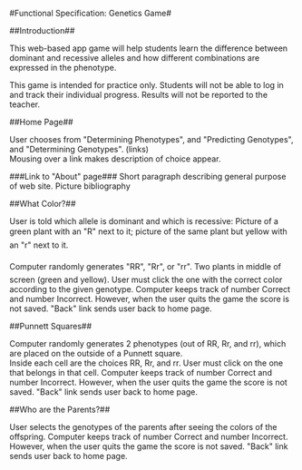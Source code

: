 #Functional Specification: Genetics Game#


##Introduction##

This web-based app game will help students learn the difference between dominant and recessive alleles and how different combinations are expressed in the phenotype.

This game is intended for practice only. Students will not be able to log in and track their individual progress.  Results will not be reported to the teacher.


##Home Page##

User chooses from "Determining Phenotypes", and "Predicting Genotypes", and "Determining Genotypes". (links)  
Mousing over a link makes description of choice appear.

###Link to "About" page###
Short paragraph describing general purpose of web site.
Picture bibliography


##What Color?##

User is told which allele is dominant and which is recessive: Picture of a green plant with an "R" next to it; picture of the same plant but yellow with an "r" next to it.

Computer randomly generates "RR", "Rr", or "rr".
Two plants in middle of screen (green and yellow).  User must click the one with the correct color according to the given genotype.
Computer keeps track of number Correct and number Incorrect.  However, when the user quits the game the score is not saved.
"Back" link sends user back to home page.


##Punnett Squares##

Computer randomly generates 2 phenotypes (out of RR, Rr, and rr), which are placed on the outside of a Punnett square.  
Inside each cell are the choices RR, Rr, and rr.  User must click on the one that belongs in that cell.
Computer keeps track of number Correct and number Incorrect.  However, when the user quits the game the score is not saved.
"Back" link sends user back to home page.


##Who are the Parents?##

User selects the genotypes of the parents after seeing the colors of the offspring.
Computer keeps track of number Correct and number Incorrect.  However, when the user quits the game the score is not saved.
"Back" link sends user back to home page.
